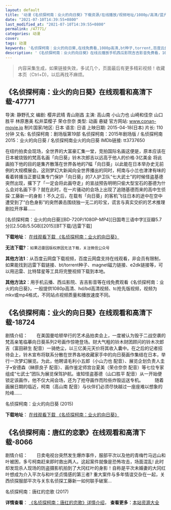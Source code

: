 ```yaml
---
layout: default
title: '动漫《名侦探柯南：业火的向日葵》下载资源/在线播放/视频地址/1080p/高清/蓝光'
date: "2021-07-10T14:39:55+0800"
last_modified_at: "2021-07-10T14:39:55+0800"
permalink: /47771/
categories: 动漫
cover:
tags: 动漫
keywords: '名侦探柯南：业火的向日葵,在线免费看,1080p高清,bt种子,torrent,百度云盘,magnet,磁力链,迅雷下载资源'
description: '《名侦探柯南：业火的向日葵》在线云播放手机西瓜影院吉吉影音免费看，1080p高清bd/hd未删减完整版和tc抢先枪版，mkv/mp4格式，附带bt/torrent种子、magnet/磁力链、百度云盘、网盘资源迅雷下载链接'
---
```


>内容采集生成，如果链接失效，多试几个，页面最后有更多精彩视频！收藏本页（Ctrl+D)，以后再找不麻烦。


## 《名侦探柯南：业火的向日葵》在线观看和高清下载-47771

导演: 静野孔文 编剧: 樱井武晴 青山刚昌 主演: 高山南 小山力也 山崎和佳奈 山口胜平 林原惠美 松井菜樱子 荣仓奈奈 类型: 动画 悬疑 官方网站: www.conan-movie.jp 制片国家/地区: 日本 语言: 日语 上映日期: 2015-04-18(日本) 片长: 110分钟 又名: 名侦探柯南：剧场版第19部 名侦探柯南：2015年剧场版 / 名侦探柯南2015：业火的向日葵 / 名侦探柯南业火的向日葵 IMDb链接: tt3737650

在纽约拍卖会现场，全世界的大富豪汇集一堂，竞拍国际名画这便是，原本应该在日本被烧毁的梵高名画「向日葵」铃木次郎吉以远高于他人的价格·3亿美金 将此画拍下他的目的是集齐散落在世界各地的7幅「向日葵」以此能在日本举办史无前例的大规模展会。这则梦幻大新闻向全世界播出的同时，柯南与小兰也津津有味的看着转播当正要征集专门保护「向日葵」的7人护卫队“七大武士”的时候怪盗基德突然出现，撂下了「一定会将此画夺走」的宣战预告明明只偷大型宝石的基德为什么会对名画下手？就在此时，在一片骚动的会场上出现了追随基德而来的高中生侦探·工藤新一的身影！不久之后，在载有「向日葵」的客机飞往日本的途中在空中遭受到了“白色身影”的突然袭击围绕独一无二的珍宝，谎言与真实交织的艺术推理剧拉开序幕……


[名侦探柯南：业火的向日葵][BD-720P/1080P-MP4][日国粤三语中字][豆瓣5.7分][2.5GB/5.5GB][2015][BT下载/迅雷下载]

**下载地址**： [在线观看下载 《名侦探柯南：业火的向日葵》](https://www.btdx8.com/torrent/conan_movie_2015.html) 


**无法下载?**：`如果迅雷因版权原因无法下载，关注微信公众号 `

**其他方法1**：从百度云网盘下载视频，百度云网盘支持在线观看，非会员有限制，如果能找到迅雷下载链接、bt/torrent种子、magnet磁力链接、e2dk链接等，可以用迅雷、比特彗星等工具将完整视频下载到本地。

**其他方法2**：用手机云播、西瓜影院、吉吉影音等在线免费观看《名侦探柯南：业火的向日葵》，一般提供1080p高清、hd/bd高清视频、tc抢先版视频，视频为mkv或mp4格式，不同站点视频质量和播放速度不同。


## 《名侦探柯南：业火的向日葵》在线观看和高清下载-18724

剧情介绍：　　在美国曼哈顿举行的艺术品拍卖会上，一度被认为毁于二战空袭的梵高亲笔临摹向日葵系列2号画作惊艳登场。财大气粗的铃木财团顾问的铃木次郎吉（富田耕生 配音）一骑绝尘，以三亿美元天价将其收入囊中。在之后的记者招待会上，铃木宣布将联系分散在世界各地收藏家手中的向日葵画作集结在日本，举行一次梦幻展览。为此，他聘请毛利小五郎（小山力也 配音）、展览企划负责人圭子•安德森（榊原良子 配音）、画作鉴定师宫台夏美（荣仓奈奈 配音）等七位专家组成“七武士”团队为展览保驾护航。谁知怪盗基德（山口胜平 配音）从一开始便锁定该画作，他不仅大闹会场，还为了抢夺画作而险些炸毁运送专机。  　　随着画展日期的临近，柯南（高山南 配音）与伙伴们必须尽快越过一座座难以想象的险峰……


名侦探柯南：业火的向日葵 (2015)

**下载地址**： [在线观看下载 《名侦探柯南：业火的向日葵》](https://www.btbtdy.me/btdy/dy2775.html) 


## 《名侦探柯南：唐红的恋歌》在线观看和高清下载-8066

剧情介绍：　　日卖电视台突然发生爆炸事件，服部平次以及他的青梅竹马远山和叶被困，多亏柯南赶来即时救出两人。这起案件就像是恐怖攻击，场面混乱! 此时却发现杀人现场的防盗摄影机拍到了大冈红叶的身影！自称是平次未婚妻的大冈红叶想成为介入平次与和叶坚贞情感的第三者? 重大案件与多年情谊交杂在一起，关西侦探服部平次与关东名侦探工藤新一如何联手破案…


名侦探柯南：唐红的恋歌 (2017)

**详情查看**： [《名侦探柯南：唐红的恋歌》详情介绍](/movie/8066/)， **查看更多**：[本站资源大全](/movie/t/all/)

